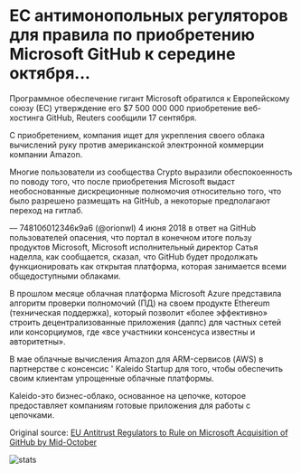 # ЕС антимонопольных регуляторов для правила по приобретению Microsoft GitHub к середине октября...

Программное обеспечение гигант Microsoft обратился к Европейскому союзу (ЕС) утверждение его $7 500 000 000 приобретение веб-хостинга GitHub, Reuters сообщили 17 сентября.

С приобретением, компания ищет для укрепления своего облака вычислений руку против американской электронной коммерции компании Amazon.

Многие пользователи из сообщества Crypto выразили обеспокоенность по поводу того, что после приобретения Microsoft выдаст необоснованные дискреционные полномочия относительно того, что было разрешено размещать на GitHub, а некоторые предполагают переход на гитлаб.

— 74810б012346к9а6 (@orionwl) 4 июня 2018 в ответ на GitHub пользователей опасения, что портал в конечном итоге пользу продуктов Microsoft, Microsoft исполнительный директор Сатья наделла, как сообщается, сказал, что GitHub будет продолжать функционировать как открытая платформа, которая занимается всеми общедоступными облаками.

В прошлом месяце облачная платформа Microsoft Azure представила алгоритм проверки полномочий (ПД) на своем продукте Ethereum (техническая поддержка), который позволит «более эффективно» строить децентрализованные приложения (даппс) для частных сетей или консорциумов, где «все участники консенсуса известны и авторитетны».

В мае облачные вычисления Amazon для ARM-сервисов (AWS) в партнерстве с консенсис ' Kaleido Startup для того, чтобы обеспечить своим клиентам упрощенные облачные платформы.

Kaleido-это бизнес-облако, основанное на цепочке, которое предоставляет компаниям готовые приложения для работы с цепочками.

Original source: [EU Antitrust Regulators to Rule on Microsoft Acquisition of GitHub by Mid-October](https://cointelegraph.com/news/eu-antitrust-regulators-to-rule-on-microsoft-acquisition-of-github-by-mid-october)

![stats](https://c.statcounter.com/11760860/0/a89fa40b/1/ "stats")